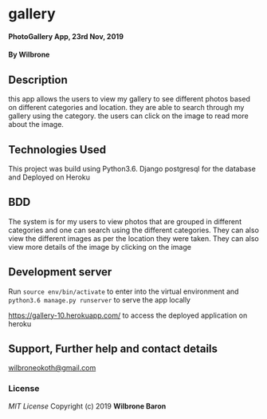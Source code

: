 # gallery

#### PhotoGallery App, 23rd Nov, 2019
#### By **Wilbrone**
## Description
this app allows the users to view my gallery to see different photos based on different categories and location. they are able to search through my gallery using the category. the users can click on the image to read more about the image.

## Technologies Used
This project was build using Python3.6.
Django
postgresql for the database and
Deployed on Heroku


## BDD
The system is for my users to view photos that are grouped in different categories and one can search using the different categories. They can also view the different images as per the location they were taken. They can also view more details of the image by clicking on the image
## Development server
Run `source env/bin/activate` to enter into the virtual environment and `python3.6 manage.py runserver` to serve the app locally

https://gallery-10.herokuapp.com/ to access the deployed application on heroku


## Support, Further help and contact details
wilbroneokoth@gmail.com

### License
*MIT License*
Copyright (c) 2019 **Wilbrone Baron**
